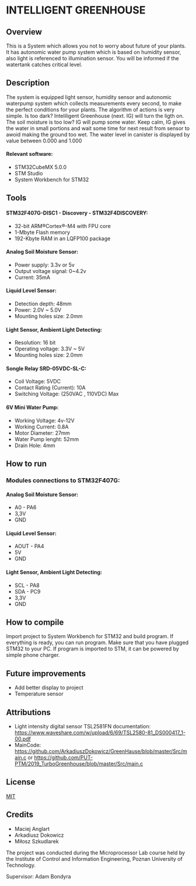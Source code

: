# INTELLIGENT GREENHOUSE

## Overview

This is a System which allows you not to worry about future of your plants. It has autonomic water pump system which is based on humidity sensor, also light is referenced to illumination sensor. You will be informed if the watertank catches critical level.

## Description

The system is equipped light sensor, humidity sensor and autonomic waterpump system which collects measurements every second, to make the perfect conditions for your plants. The algorithm of actions is very simple. Is too dark? Inteliligent Greenhouse (next. IG) will turn the ligth on. The soil moisture is too low? IG will pump some water. Keep calm, IG gives the water in small portions and wait some time for next result from sensor to awoid making the ground too wet. The water level in canister is displayed by value between 0.000 and 1.000

#### Relevant software:

- STM32CubeMX 5.0.0
- STM Studio
- System Workbench for STM32


## Tools

#### STM32F407G-DISC1 - Discovery - STM32F4DISCOVERY:
- 32-bit ARM®Cortex®-M4 with FPU core
- 1-Mbyte Flash memory
- 192-Kbyte RAM in an LQFP100 package

#### Analog Soil Moisture Sensor:
- Power supply: 3.3v or 5v
- Output voltage signal: 0~4.2v
- Current: 35mA

#### Liquid Level Sensor:
- Detection depth: 48mm
- Power: 2.0V ~ 5.0V
- Mounting holes size: 2.0mm

#### Light Sensor, Ambient Light Detecting:
- Resolution: 16 bit
- Operating voltage: 3.3V ~ 5V
- Mounting holes size: 2.0mm

#### Songle Relay SRD-05VDC-SL-C:
- Coil Voltage: 5VDC
- Contact Rating (Current): 10A
- Switching Voltage: (250VAC , 110VDC) Max

#### 6V Mini Water Pump:
- Working Voltage: 4v-12V
- Working Current: 0.8A
- Motor Diameter: 27mm
- Water Pump lenght: 52mm
- Drain Hole: 4mm

## How to run

### Modules connections to STM32F407G:
#### Analog Soil Moisture Sensor:
- A0 - PA6
- 3,3V 
- GND

#### Liquid Level Sensor:
- AOUT - PA4
- 5V
- GND

#### Light Sensor, Ambient Light Detecting:
- SCL - PA8
- SDA - PC9
- 3,3V
- GND


## How to compile

Import project to System Workbench for STM32 and build program. If everything is ready, you can run program. Make sure that you have plugged STM32 to your PC. If program is imported to STM, it can be powered by simple phone charger.

## Future improvements

- Add better display to project
- Temperature sensor

## Attributions

- Light intensity digital sensor TSL2581FN documentation:  https://www.waveshare.com/w/upload/6/69/TSL2580-81_DS000417_1-00.pdf
- MainCode: https://github.com/ArkadiuszDokowicz/GreenHause/blob/master/Src/main.c
  or
  https://github.com/PUT-PTM/2019_TurboGreenhouse/blob/master/Src/main.c
## License

[MIT](https://choosealicense.com/licenses/mit/)



## Credits

- Maciej Anglart
- Arkadiusz Dokowicz
- Miłosz Szkudlarek

The project was conducted during the Microprocessor Lab course held by the
Institute of Control and Information Engineering, Poznan University of Technology.

Supervisor: Adam Bondyra
